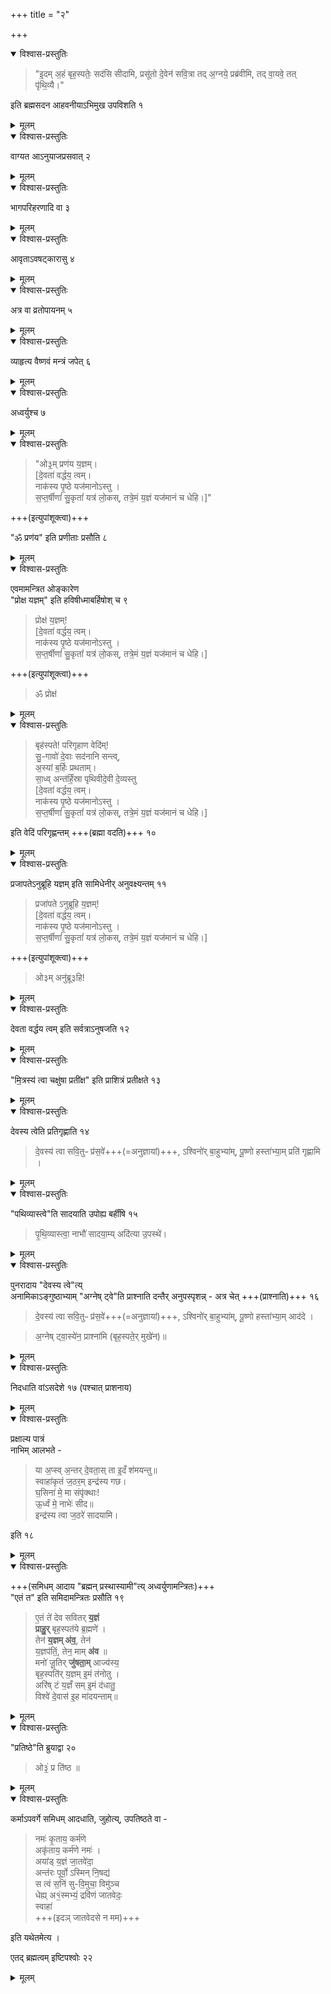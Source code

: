 +++
title = "२"

+++


<details open><summary>विश्वास-प्रस्तुतिः</summary>

> "इ॒दम् अ॒हं बृह॒स्पतेः॒ सद॑सि सीदामि, प्रसू॑तो दे॒वेन॑ सवि॒त्रा
तद् अ॒ग्नये॒ प्रब्र॑वीमि, तद् वा॒यवे॒ तत् पृ॑थि॒व्यै।"

इति ब्रह्मसदन आहवनीयाऽभिमुख उपविशति १
</details>

<details><summary>मूलम्</summary>

इदमहं बृहस्पतेः सदसि सीदामि प्रसूतो देवेन सवित्रा तदग्नये प्रब्रवीमि तद्वायवे तत्पृथिव्या इति ब्रह्मसदन आहवनीयाऽभिमुख उपविशति १
</details>


<details open><summary>विश्वास-प्रस्तुतिः</summary>

वाग्यत आऽनुयाजप्रसवात् २
</details>

<details><summary>मूलम्</summary>

वाग्यत आऽनुयाजप्रसवात् २
</details>


<details open><summary>विश्वास-प्रस्तुतिः</summary>

भागपरिहरणादि वा ३
</details>

<details><summary>मूलम्</summary>

भागपरिहरणादि वा ३
</details>


<details open><summary>विश्वास-प्रस्तुतिः</summary>

आवृताऽवषट्कारासु ४
</details>

<details><summary>मूलम्</summary>

आवृताऽवषट्कारासु ४
</details>


<details open><summary>विश्वास-प्रस्तुतिः</summary>

अत्र वा व्रतोपायनम् ५
</details>

<details><summary>मूलम्</summary>

अत्र वा व्रतोपायनम् ५
</details>


<details open><summary>विश्वास-प्रस्तुतिः</summary>

व्याहृत्य वैष्णवं मन्त्रं जपेत् ६
</details>

<details><summary>मूलम्</summary>

व्याहृत्य वैष्णवं मन्त्रं जपेत् ६
</details>


<details open><summary>विश्वास-प्रस्तुतिः</summary>

अध्वर्युश्च ७
</details>

<details><summary>मूलम्</summary>

अध्वर्युश्च ७
</details>


<details open><summary>विश्वास-प्रस्तुतिः</summary>

> "ओ३॒म् प्रण॑य य॒ज्ञम्।  
[दे॒वता॑ वर्द्धय॒ त्वम्।  
नाक॑स्य पृ॒ष्ठे यज॑मानोऽस्तु ।  
स॒प्त॒र्षीणां॑ सु॒कृतां॑ यत्र॑ लो॒कस्, तत्रे॒मं य॒ज्ञं यज॑मानं च धेहि।]"

+++(इत्युपांशूक्त्वा)+++

"ॐ प्रण॑य" इति प्रणीताः प्रसौति ८
</details>

<details><summary>मूलम्</summary>

प्रणय यज्ञं देवता वर्द्धय त्वं नाकस्य पृष्ठे यजमानोऽस्तु । सप्तर्षीणां सुकृतां यत्र लोकस्तत्रेमं [यज्ञं] यजमानं [च] धेहि ॐ प्रणय इति प्रणीताः प्रसौति ८
</details>


<details open><summary>विश्वास-प्रस्तुतिः</summary>

एवमामन्त्रित ओङ्कारेण  
"प्रोक्ष यज्ञम्" इति हविषीध्माबर्हिषोश् च ९

> प्रोक्ष॑ य॒ज्ञम्!  
[दे॒वता॑ वर्द्धय॒ त्वम्।  
नाक॑स्य पृ॒ष्ठे यज॑मानोऽस्तु ।  
स॒प्त॒र्षीणां॑ सु॒कृतां॑ यत्र॑ लो॒कस्, तत्रे॒मं य॒ज्ञं यज॑मानं च धेहि।]

+++(इत्युपांशूक्त्वा)+++

> ॐ प्रोक्ष॑
</details>

<details><summary>मूलम्</summary>

एवमामन्त्रित ओङ्कारेण प्रोक्ष यज्ञमिति हविषीध्माबर्हिषोश्च ९
</details>


<details open><summary>विश्वास-प्रस्तुतिः</summary>

> बृह॑स्पते! परिगृहाण वेदि॑म्!  
सु॒-गावो॑ दे॒वाः सद॑नानि सन्त्व्,  
अ॒स्यां ब॒र्हिः प्रथताम्।  
सा॒ध्व् अन्त॑र्हिं॒स्रा पृथिवीदे॒वी दे॒व्यस्तु  
[दे॒वता॑ वर्द्धय॒ त्वम्।  
नाक॑स्य पृ॒ष्ठे यज॑मानोऽस्तु ।  
स॒प्त॒र्षीणां॑ सु॒कृतां॑ यत्र॑ लो॒कस्, तत्रे॒मं य॒ज्ञं यज॑मानं च धेहि।]

इति वेदिं परिगृह्णन्तम् +++(ब्रह्मा वदति)+++ १०
</details>

<details><summary>मूलम्</summary>

बृहस्पते परिगृहाण वेदिं सुगावो देवाः सदनानि सन्त्वस्यां बर्हिः प्रथतां साध्वन्तर्हिंस्रा पृथिवीदेवी देव्यस्तु इति वेदिं परिगृह्णन्तम् १०
</details>


<details open><summary>विश्वास-प्रस्तुतिः</summary>

प्रजापतेऽनुब्रूहि यज्ञम् इति सामिधेनीर् अनुवक्ष्यन्तम् ११

> प्रजा॑पते ऽनुब्रूहि य॒ज्ञम्!  
[दे॒वता॑ वर्द्धय॒ त्वम्।  
नाक॑स्य पृ॒ष्ठे यज॑मानोऽस्तु ।  
स॒प्त॒र्षीणां॑ सु॒कृतां॑ यत्र॑ लो॒कस्, तत्रे॒मं य॒ज्ञं यज॑मानं च धेहि।]

+++(इत्युपांशूक्त्वा)+++

> ओ३म् अनु॑ब्रू३हि!
</details>

<details><summary>मूलम्</summary>

प्रजापतेऽनुब्रूहि यज्ञमिति सामिधेनीरनुवक्ष्यन्तम् ११
</details>


<details open><summary>विश्वास-प्रस्तुतिः</summary>

देवता वर्द्धय त्वम् इति सर्वत्राऽनुषजति १२
</details>

<details><summary>मूलम्</summary>

देवता वर्द्धय त्वमिति सर्वत्राऽनुषजति १२
</details>


<details open><summary>विश्वास-प्रस्तुतिः</summary>

"मि॒त्रस्य॑ त्वा चक्षु॑षा प्रती॑क्ष" इति प्राशित्रं प्रतीक्षते १३
</details>

<details><summary>मूलम्</summary>

मित्रस्य त्वा चक्षुषा प्रतीक्ष इति प्राशित्रं प्रतीक्षते १३
</details>


<details open><summary>विश्वास-प्रस्तुतिः</summary>

देवस्य त्वेति प्रतिगृह्णाति १४

> दे॒वस्य॑ त्वा सवि॒तुᳶ प्र॑स॒वे॑+++(=अनुज्ञायां)+++,
ऽश्विनो॑र् बा॒हुभ्या॑म्,
पू॒ष्णो हस्ता॑भ्या॒म् प्रति॑ गृह्णामि ।
</details>

<details><summary>मूलम्</summary>

देवस्य त्वेति प्रतिगृह्णाति १४
</details>


<details open><summary>विश्वास-प्रस्तुतिः</summary>

"पथिव्यास्त्वे"ति सादयाति उपोह्य बर्हींषि १५

> पृ॒थि॒व्यास्त्वा॒ नाभौ॑ सादया॒म्य् अदि॑त्या उ॒पस्थे॑।
</details>

<details><summary>मूलम्</summary>

पथिव्यास्त्वेति सादयाति उपोह्य बर्हींषि १५
</details>


<details open><summary>विश्वास-प्रस्तुतिः</summary>

पुनरादाय "देवस्य त्वे"त्य्  
अनामिकाऽङ्गुष्ठाभ्याम् "अग्नेष् ट्वे"ति प्राश्नाति दन्तैर् अनुपस्पृशन्न् - अत्र चेत् +++(प्राश्नाति)+++ १६


> दे॒वस्य॑ त्वा सवि॒तुᳶ प्र॑स॒वे॑+++(=अनुज्ञायां)+++,
ऽश्विनो॑र् बा॒हुभ्या॑म्,
पू॒ष्णो हस्ता॑भ्या॒म् आद॑दे ।

> अ॒ग्नेष् ट्वा॒स्ये॑न॒ प्राश्ना॑मि (बृह॒स्पते॒र् मुखे॑न)॥
</details>

<details><summary>मूलम्</summary>

पुनरादाय देवस्य त्वेत्यनामिकाऽङ्गुष्ठाभ्यामग्नेष्ट्वेति प्राश्नाति दन्तैरनुपस्पृशन्नत्र चेत् १६
</details>


<details open><summary>विश्वास-प्रस्तुतिः</summary>

निदधाति वांऽसदेशे १७ (पश्चात् प्राशनाय)
</details>

<details><summary>मूलम्</summary>

निदधाति वांऽसदेशे १७
</details>


<details open><summary>विश्वास-प्रस्तुतिः</summary>

प्रक्षाल्य पात्रं  
नाभिम् आलभते -

> या अ॒प्स्व् अ॒न्तर् दे॒वता॒स् ता इ॒दँ श॑मयन्तु॥  
स्वाहा॑कृतं ज॒ठर॒म् इन्द्र॑स्य गछ।  
> घ॒सिना॑ मे॒ मा संपृ॑क्थाः!  
> ऊ॒र्ध्वं मे॒ नाभेः॑ सीद॥  
> इन्द्र॑स्य त्वा ज॒ठरे॑ सादयामि।

इति १८
</details>

<details><summary>मूलम्</summary>

प्रक्षाल्य पात्रं नाभिमालभते या अप्स्वन्तर्देवतास्ता इदं शमयन्तु स्वाहाकृतं जठरमिन्द्र स्य गच्छ घसिना मे मा सम्पृक्था ऊर्ध्वं मे नाभेः सीदेन्द्र स्य त्वा जठरे सादयामि इति १८
</details>


<details open><summary>विश्वास-प्रस्तुतिः</summary>

+++(समिधम् आदाय "ब्रह्मन् प्रस्थास्यामी"त्य् अध्वर्युणामन्त्रितः)+++   
"एतं त" इति समिदामन्त्रितः प्रसौति १९

> ए॒तं ते॑ देव सवितर् **य॒ज्ञं  
> प्राहु॒र्** बृह॒स्पत॑ये ब्र॒ह्मणे॑ ।  
तेन॑ **य॒ज्ञम् अ॑व॒**, तेन॑  
> य॒ज्ञप॑तिं॒, तेन॒ माम् **अ॑व** ॥  
> मनो॑ जू॒तिर् **जु॑षता॒म्** आज्य॑स्य॒  
> बृह॒स्पति॑र् य॒ज्ञम् इ॒मं त॑नोतु ।  
> अरि॑ष् टं य॒ज्ञँ सम् इ॒मं द॑धातु॒  
> विश्वे॑ दे॒वास॑ इ॒ह मा॑दयन्ताम्॥
</details>

<details><summary>मूलम्</summary>

एतं त इति समिदामन्त्रितः प्रसौति १९
</details>


<details open><summary>विश्वास-प्रस्तुतिः</summary>

"प्रतिष्ठे"ति ब्रुयाद्वा २०

> ओ३ं॒ प्र ति॑ष्ठ ॥
</details>

<details><summary>मूलम्</summary>

प्रतिष्ठेति ब्रुयाद्वा २०
</details>


<details open><summary>विश्वास-प्रस्तुतिः</summary>

कर्माऽपवर्गे समिधम् आदधाति, जुहोत्य्, उपतिष्ठते वा -

> नमः॑ कृ॒ताय॒ कर्म॑णे  
> अकृ॑ताय॒ कर्म॑णे नमः॑ ।  
> अया॑ड् य॒ज्ञं जा॒तवे॑दा॒  
> अन्त॑रः पूर्वो॒ ऽस्मिन् नि॒षद्य॑  
> स त्वं स॒निं सु-वि॒मुचा॒ विमु॑ञ्च  
> धेह्य् अ१॒॑स्मभ्यं॒ द्रवि॑णं जातवेदः॒  
> स्वाहा॑  
> +++(इदञ् जातवेदसे न मम)+++

इति यथेतमेत्य ।

एतद् ब्रह्मत्वम् इष्टिपश्वोः २२
</details>

<details><summary>मूलम्</summary>

कर्माऽपवर्गे समिधमादधाति जुहोत्युपतिष्ठते वा नमः कृताय कर्मणे अकृताय कर्मणे नमः । अयाड् यज्ञं जातवेदा अन्तरः पूर्वोऽस्मिन्निषद्य स त्वं सनिं सुविमुचा विमुञ्च धेह्यस्मभ्यं द्रविणं जातवेदः स्वाहा इति यथेतमेत्य । एतद्ब्रह्मत्वमिष्टिपश्वोः २२
</details>
